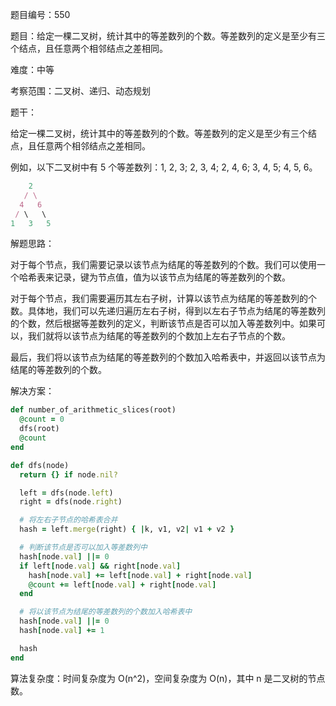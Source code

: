题目编号：550

题目：给定一棵二叉树，统计其中的等差数列的个数。等差数列的定义是至少有三个结点，且任意两个相邻结点之差相同。

难度：中等

考察范围：二叉树、递归、动态规划

题干：

给定一棵二叉树，统计其中的等差数列的个数。等差数列的定义是至少有三个结点，且任意两个相邻结点之差相同。

例如，以下二叉树中有 5 个等差数列：1, 2, 3; 2, 3, 4; 2, 4, 6; 3, 4, 5; 4, 5, 6。

```ruby
    2
   / \
  4   6
 / \   \
1   3   5
```

解题思路：

对于每个节点，我们需要记录以该节点为结尾的等差数列的个数。我们可以使用一个哈希表来记录，键为节点值，值为以该节点为结尾的等差数列的个数。

对于每个节点，我们需要遍历其左右子树，计算以该节点为结尾的等差数列的个数。具体地，我们可以先递归遍历左右子树，得到以左右子节点为结尾的等差数列的个数，然后根据等差数列的定义，判断该节点是否可以加入等差数列中。如果可以，我们就将以该节点为结尾的等差数列的个数加上左右子节点的个数。

最后，我们将以该节点为结尾的等差数列的个数加入哈希表中，并返回以该节点为结尾的等差数列的个数。

解决方案：

```ruby
def number_of_arithmetic_slices(root)
  @count = 0
  dfs(root)
  @count
end

def dfs(node)
  return {} if node.nil?

  left = dfs(node.left)
  right = dfs(node.right)

  # 将左右子节点的哈希表合并
  hash = left.merge(right) { |k, v1, v2| v1 + v2 }

  # 判断该节点是否可以加入等差数列中
  hash[node.val] ||= 0
  if left[node.val] && right[node.val]
    hash[node.val] += left[node.val] + right[node.val]
    @count += left[node.val] + right[node.val]
  end

  # 将以该节点为结尾的等差数列的个数加入哈希表中
  hash[node.val] ||= 0
  hash[node.val] += 1

  hash
end
```

算法复杂度：时间复杂度为 O(n^2)，空间复杂度为 O(n)，其中 n 是二叉树的节点数。